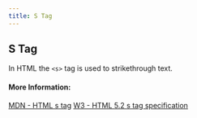 ```yaml
---
title: S Tag
---
```

## S Tag

In HTML the `<s>` tag is used to strikethrough text.

#### More Information:
[MDN - HTML s tag](https://developer.mozilla.org/en-US/docs/Web/HTML/Element/s)
[W3 - HTML 5.2 s tag specification](https://www.w3.org/TR/html5/textlevel-semantics.html#the-s-element)
